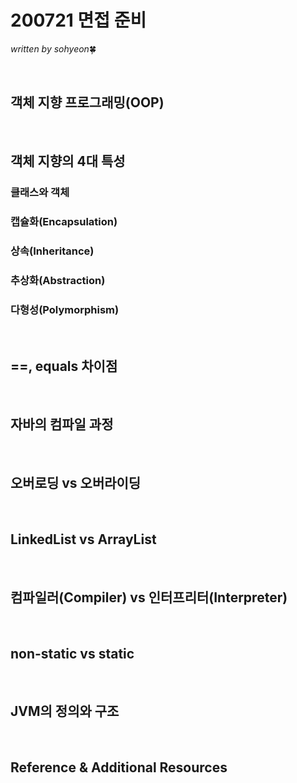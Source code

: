 # 200721 면접 준비
*written by sohyeon*🍀

<br>

## 객체 지향 프로그래밍(OOP)

<br>

## 객체 지향의 4대 특성
### 클래스와 객체

### 캡슐화(Encapsulation)

### 상속(Inheritance)

### 추상화(Abstraction)

### 다형성(Polymorphism)

<br>

## ==, equals 차이점

<br>

## 자바의 컴파일 과정

<br>

## 오버로딩 vs 오버라이딩

<br>

## LinkedList vs ArrayList

<br>

## 컴파일러(Compiler) vs 인터프리터(Interpreter) 

<br>

## non-static vs static

<br>

## JVM의 정의와 구조

<br>

## Reference & Additional Resources



